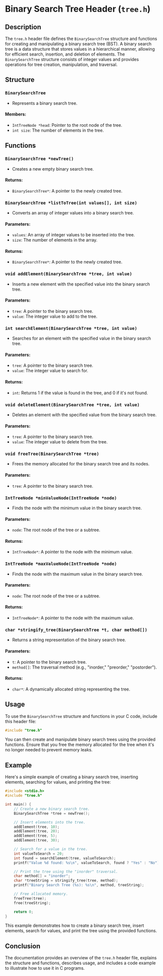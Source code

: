 # Binary Search Tree Header (`tree.h`)

## Description

The `tree.h` header file defines the `BinarySearchTree` structure and functions for creating and manipulating a binary search tree (BST). A binary search tree is a data structure that stores values in a hierarchical manner, allowing for efficient search, insertion, and deletion of elements. The `BinarySearchTree` structure consists of integer values and provides operations for tree creation, manipulation, and traversal.

## Structure

### `BinarySearchTree`

- Represents a binary search tree.

#### Members:

- `IntTreeNode *head`: Pointer to the root node of the tree.
- `int size`: The number of elements in the tree.

## Functions

### `BinarySearchTree *newTree()`

- Creates a new empty binary search tree.

#### Returns:

- `BinarySearchTree*`: A pointer to the newly created tree.

### `BinarySearchTree *listToTree(int values[], int size)`

- Converts an array of integer values into a binary search tree.

#### Parameters:

- `values`: An array of integer values to be inserted into the tree.
- `size`: The number of elements in the array.

#### Returns:

- `BinarySearchTree*`: A pointer to the newly created tree.

### `void addElement(BinarySearchTree *tree, int value)`

- Inserts a new element with the specified value into the binary search tree.

#### Parameters:

- `tree`: A pointer to the binary search tree.
- `value`: The integer value to add to the tree.

### `int searchElement(BinarySearchTree *tree, int value)`

- Searches for an element with the specified value in the binary search tree.

#### Parameters:

- `tree`: A pointer to the binary search tree.
- `value`: The integer value to search for.

#### Returns:

- `int`: Returns 1 if the value is found in the tree, and 0 if it's not found.

### `void deleteElement(BinarySearchTree *tree, int value)`

- Deletes an element with the specified value from the binary search tree.

#### Parameters:

- `tree`: A pointer to the binary search tree.
- `value`: The integer value to delete from the tree.

### `void freeTree(BinarySearchTree *tree)`

- Frees the memory allocated for the binary search tree and its nodes.

#### Parameters:

- `tree`: A pointer to the binary search tree.

### `IntTreeNode *minValueNode(IntTreeNode *node)`

- Finds the node with the minimum value in the binary search tree.

#### Parameters:

- `node`: The root node of the tree or a subtree.

#### Returns:

- `IntTreeNode*`: A pointer to the node with the minimum value.

### `IntTreeNode *maxValueNode(IntTreeNode *node)`

- Finds the node with the maximum value in the binary search tree.

#### Parameters:

- `node`: The root node of the tree or a subtree.

#### Returns:

- `IntTreeNode*`: A pointer to the node with the maximum value.

### `char *stringify_tree(BinarySearchTree *t, char method[])`

- Returns a string representation of the binary search tree.

#### Parameters:

- `t`: A pointer to the binary search tree.
- `method[]`: The traversal method (e.g., "inorder," "preorder," "postorder").

#### Returns:

- `char*`: A dynamically allocated string representing the tree.

## Usage

To use the `BinarySearchTree` structure and functions in your C code, include this header file:

```c
#include "tree.h"
```

You can then create and manipulate binary search trees using the provided functions. Ensure that you free the memory allocated for the tree when it's no longer needed to prevent memory leaks.

## Example

Here's a simple example of creating a binary search tree, inserting elements, searching for values, and printing the tree:

```c
#include <stdio.h>
#include "tree.h"

int main() {
    // Create a new binary search tree.
    BinarySearchTree *tree = newTree();

    // Insert elements into the tree.
    addElement(tree, 10);
    addElement(tree, 20);
    addElement(tree, 5);
    addElement(tree, 30);

    // Search for a value in the tree.
    int valueToSearch = 20;
    int found = searchElement(tree, valueToSearch);
    printf("Value %d found: %s\n", valueToSearch, found ? "Yes" : "No");

    // Print the tree using the "inorder" traversal.
    char method[] = "inorder";
    char *treeString = stringify_tree(tree, method);
    printf("Binary Search Tree (%s): %s\n", method, treeString);

    // Free allocated memory.
    freeTree(tree);
    free(treeString);

    return 0;
}
```

This example demonstrates how to create a binary search tree, insert elements, search for values, and print the tree using the provided functions.

## Conclusion

The documentation provides an overview of the `tree.h` header file, explains the structure and functions, describes usage, and includes a code example to illustrate how to use it in C programs.
